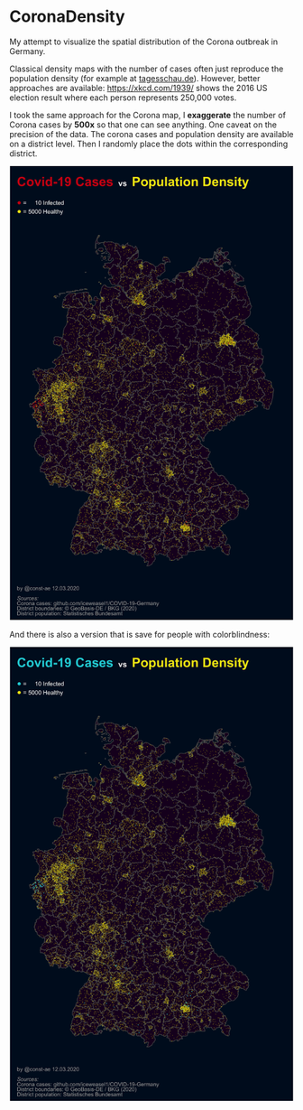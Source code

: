 # CoronaDensity

My attempt to visualize the spatial distribution of the Corona outbreak in Germany.

Classical density maps with the number of cases often just reproduce the population density (for example at [tagesschau.de](https://www.tagesschau.de/inland/coronavirus-karte-deutschland-101.html)).
However, better approaches are available: https://xkcd.com/1939/ shows the 2016 US election result where each person represents 250,000 votes.

I took the same approach for the Corona map, I **exaggerate** the number of Corona cases by **500x** so that one can see anything.
One caveat on the precision of the data. The corona cases and population density are available on a district level. Then I randomly place the dots within the corresponding district.

![Corona Density Map](https://github.com/const-ae/CoronaDensity/blob/master/output/5000_healthy_10_infected.png)

And there is also a version that is save for people with colorblindness:

![Corona Density Map](https://github.com/const-ae/CoronaDensity/blob/master/output/5000_healthy_10_infected_colorblind.png)
